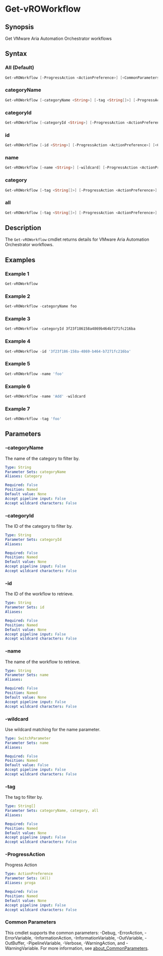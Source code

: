 # Get-vROWorkflow

## Synopsis

Get VMware Aria Automation Orchestrator workflows

## Syntax

### All (Default)

```powershell
Get-vROWorkflow [-ProgressAction <ActionPreference>] [<CommonParameters>]
```

### categoryName

```powershell
Get-vROWorkflow [-categoryName <String>] [-tag <String[]>] [-ProgressAction <ActionPreference>] [<CommonParameters>]
```

### categoryId

```powershell
Get-vROWorkflow [-categoryId <String>] [-ProgressAction <ActionPreference>] [<CommonParameters>]
```

### id

```powershell
Get-vROWorkflow [-id <String>] [-ProgressAction <ActionPreference>] [<CommonParameters>]
```

### name

```powershell
Get-vROWorkflow [-name <String>] [-wildcard] [-ProgressAction <ActionPreference>] [<CommonParameters>]
```

### category

```powershell
Get-vROWorkflow [-tag <String[]>] [-ProgressAction <ActionPreference>] [<CommonParameters>]
```

### all

```powershell
Get-vROWorkflow [-tag <String[]>] [-ProgressAction <ActionPreference>] [<CommonParameters>]
```

## Description

The `Get-vROWorkflow` cmdlet returns details for VMware Aria Automation Orchestrator workflows.

## Examples

### Example 1

```powershell
Get-vROWorkflow
```

### Example 2

```powershell
Get-vROWorkflow -categoryName foo
```

### Example 3

```powershell
Get-vROWorkflow -categoryId 3f23f186158a4869b464b7271fc216ba
```

### Example 4

```powershell
Get-vROWorkflow -id '3f23f186-158a-4869-b464-b7271fc216ba'
```

### Example 5

```powershell
Get-vROWorkflow -name 'foo'
```

### Example 6

```powershell
Get-vROWorkflow -name 'Add' -wildcard
```

### Example 7

```powershell
Get-vROWorkflow -tag 'foo'
```

## Parameters

### -categoryName

The name of the category to filter by.

```yaml
Type: String
Parameter Sets: categoryName
Aliases: Category

Required: False
Position: Named
Default value: None
Accept pipeline input: False
Accept wildcard characters: False
```

### -categoryId

The ID of the category to filter by.

```yaml
Type: String
Parameter Sets: categoryId
Aliases:

Required: False
Position: Named
Default value: None
Accept pipeline input: False
Accept wildcard characters: False
```

### -id

The ID of the workflow to retrieve.

```yaml
Type: String
Parameter Sets: id
Aliases:

Required: False
Position: Named
Default value: None
Accept pipeline input: False
Accept wildcard characters: False
```

### -name

The name of the workflow to retrieve.

```yaml
Type: String
Parameter Sets: name
Aliases:

Required: False
Position: Named
Default value: None
Accept pipeline input: False
Accept wildcard characters: False
```

### -wildcard

Use wildcard matching for the name parameter.

```yaml
Type: SwitchParameter
Parameter Sets: name
Aliases:

Required: False
Position: Named
Default value: False
Accept pipeline input: False
Accept wildcard characters: False
```

### -tag

The tag to filter by.

```yaml
Type: String[]
Parameter Sets: categoryName, category, all
Aliases:

Required: False
Position: Named
Default value: None
Accept pipeline input: False
Accept wildcard characters: False
```

### -ProgressAction

Progress Action

```yaml
Type: ActionPreference
Parameter Sets: (All)
Aliases: proga

Required: False
Position: Named
Default value: None
Accept pipeline input: False
Accept wildcard characters: False
```

### Common Parameters

This cmdlet supports the common parameters: -Debug, -ErrorAction, -ErrorVariable, -InformationAction, -InformationVariable, -OutVariable, -OutBuffer, -PipelineVariable, -Verbose, -WarningAction, and -WarningVariable. For more information, see [about_CommonParameters](http://go.microsoft.com/fwlink/?LinkID=113216).
